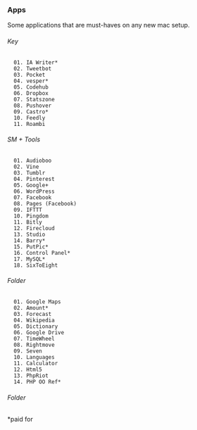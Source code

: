 ### Apps

Some applications that are must-haves on any new mac setup.

###### Key
      01. IA Writer*
      02. Tweetbot
      03. Pocket
      04. vesper*
      05. Codehub
      06. Dropbox
      07. Statszone
      08. Pushover
      09. Castro*
      10. Feedly
      11. Roambi
###### SM + Tools
      01. Audioboo
      02. Vine
      03. Tumblr
      04. Pinterest
      05. Google+
      06. WordPress
      07. Facebook
      08. Pages (Facebook)
      09. IFTTT
      10. Pingdom
      11. Bitly
      12. Firecloud
      13. Studio
      14. Barry*
      15. PutPic*
      16. Control Panel*
      17. MySQL*
      18. SixToEight
###### Folder   
      01. Google Maps
      02. Amount*
      03. Forecast
      04. Wikipedia
      05. Dictionary
      06. Google Drive
      07. TimeWheel
      08. Rightmove
      09. Seven
      10. Languages
      11. Calculator
      12. Html5
      13. PhpRiot
      14. PHP OO Ref*
###### Folder      

*paid for
